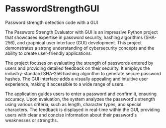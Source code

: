 # PasswordStrengthGUI
Password strength detection code with a GUI

The Password Strength Evaluator with GUI is an impressive Python project that showcases expertise in password security, hashing algorithms (SHA-256), and graphical user interface (GUI) development. This project demonstrates a strong understanding of cybersecurity concepts and the ability to create user-friendly applications.

The project focuses on evaluating the strength of passwords entered by users and providing detailed feedback on their security. It employs the industry-standard SHA-256 hashing algorithm to generate secure password hashes. The GUI interface adds a visually appealing and intuitive user experience, making it accessible to a wide range of users.

The application guides users to enter a password and confirm it, ensuring accuracy. Upon evaluation, the system analyzes the password's strength using various criteria, such as length, character types, and special characters. The feedback is displayed in real-time within the GUI, providing users with clear and concise information about their password's weaknesses or strengths.

